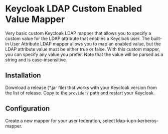 # Keycloak LDAP Custom Enabled Value Mapper

Very basic custom Keycloak LDAP mapper that allows you to specify a custom value for the LDAP attribute that enables a Keycloak user. The built-in User Attribute LDAP mapper allows you to map an enabled value, but the LDAP attribute value must be either true or false. With this custom mapper, you can specify any value you prefer. Note that the value will be parsed as a string and is case-insensitive.

## Installation

Download a release (*.jar file) that works with your Keycloak version from the list of release. Copy to the `provider/` path and restart your Keycloak.

## Configuration

Create a new mapper for your user federation, select ldap-iupn-kerberos-mapper.
